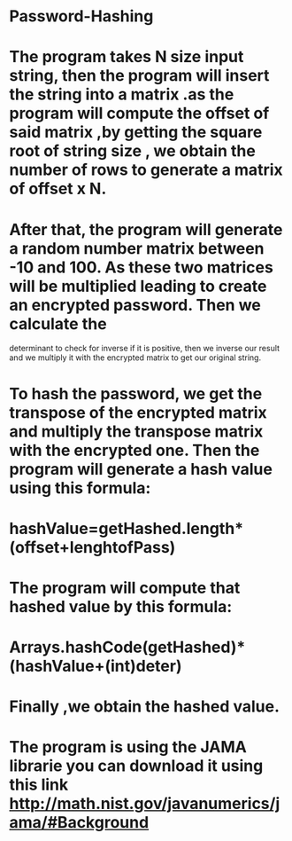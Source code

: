 # Password-Hashing
# The program takes N size input string, then the program will insert the string into a matrix .as the program will  compute the offset of said matrix ,by getting the square root of string size , we obtain the number of rows to generate a matrix of offset x N.
# After that, the program will generate a random number matrix between -10 and 100. As these two matrices will be multiplied leading to create an encrypted password. Then we calculate the 
determinant to check for inverse if it is positive, then we inverse our result and we multiply it with the encrypted matrix to get our original string.
# To hash the password, we get the transpose of the encrypted matrix and multiply the transpose matrix with the encrypted one.  Then the program will generate a hash value using this formula: 
# hashValue=getHashed.length*(offset+lenghtofPass)
# The program will compute that hashed value by this formula: 
# Arrays.hashCode(getHashed)*(hashValue+(int)deter) 
# Finally ,we obtain the hashed value.

# The program is using the JAMA librarie you can download it using this link http://math.nist.gov/javanumerics/jama/#Background
 
